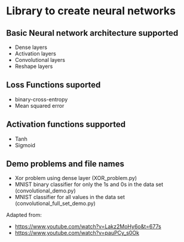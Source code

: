 # Library to create neural networks


## Basic Neural network architecture supported
- Dense layers
- Activation layers
- Convolutional layers
- Reshape layers

## Loss Functions suported
- binary-cross-entropy
- Mean squared error

## Activation functions supported
- Tanh
- Sigmoid

## Demo problems and file names
- Xor problem using dense layer (XOR_problem.py)
- MNIST binary classifier for only the 1s and 0s in the data set (convolutional_demo.py)
- MNIST classifier for all values in the data set (convolutional_full_set_demo.py)

Adapted from:
- https://www.youtube.com/watch?v=Lakz2MoHy6o&t=677s
- https://www.youtube.com/watch?v=pauPCy_s0Ok
